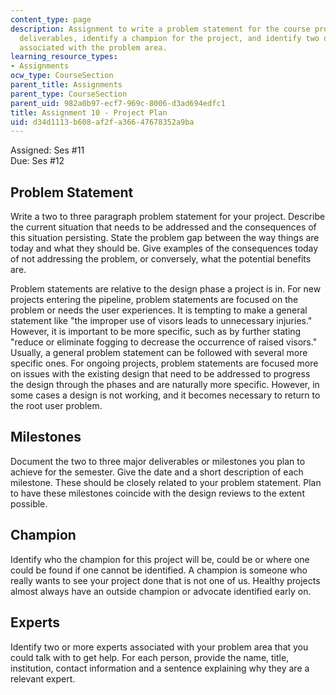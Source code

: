```yaml
---
content_type: page
description: Assignment to write a problem statement for the course project, document
  deliverables, identify a champion for the project, and identify two or more experts
  associated with the problem area.
learning_resource_types:
- Assignments
ocw_type: CourseSection
parent_title: Assignments
parent_type: CourseSection
parent_uid: 982a0b97-ecf7-969c-8006-d3ad694edfc1
title: Assignment 10 - Project Plan
uid: d34d1113-b608-af2f-a366-47678352a9ba
---
```


Assigned: Ses #11  
Due: Ses #12

Problem Statement
-----------------

Write a two to three paragraph problem statement for your project. Describe the current situation that needs to be addressed and the consequences of this situation persisting. State the problem gap between the way things are today and what they should be. Give examples of the consequences today of not addressing the problem, or conversely, what the potential benefits are.

Problem statements are relative to the design phase a project is in. For new projects entering the pipeline, problem statements are focused on the problem or needs the user experiences. It is tempting to make a general statement like "the improper use of visors leads to unnecessary injuries." However, it is important to be more specific, such as by further stating "reduce or eliminate fogging to decrease the occurrence of raised visors." Usually, a general problem statement can be followed with several more specific ones. For ongoing projects, problem statements are focused more on issues with the existing design that need to be addressed to progress the design through the phases and are naturally more specific. However, in some cases a design is not working, and it becomes necessary to return to the root user problem.

Milestones
----------

Document the two to three major deliverables or milestones you plan to achieve for the semester. Give the date and a short description of each milestone. These should be closely related to your problem statement. Plan to have these milestones coincide with the design reviews to the extent possible.

Champion
--------

Identify who the champion for this project will be, could be or where one could be found if one cannot be identified. A champion is someone who really wants to see your project done that is not one of us. Healthy projects almost always have an outside champion or advocate identified early on.

Experts
-------

Identify two or more experts associated with your problem area that you could talk with to get help. For each person, provide the name, title, institution, contact information and a sentence explaining why they are a relevant expert.
